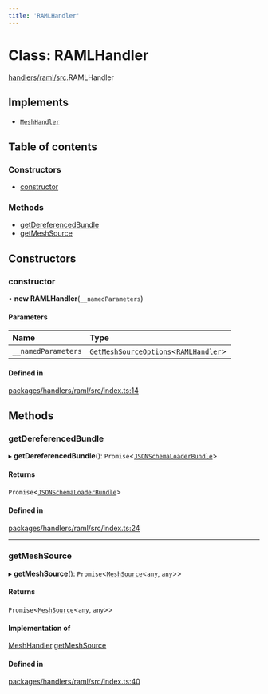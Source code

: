 ```yaml
---
title: 'RAMLHandler'
---
```


# Class: RAMLHandler

[handlers/raml/src](../modules/handlers_raml_src).RAMLHandler

## Implements

- [`MeshHandler`](/docs/api/interfaces/types_src.MeshHandler)

## Table of contents

### Constructors

- [constructor](handlers_raml_src.RAMLHandler#constructor)

### Methods

- [getDereferencedBundle](handlers_raml_src.RAMLHandler#getdereferencedbundle)
- [getMeshSource](handlers_raml_src.RAMLHandler#getmeshsource)

## Constructors

### constructor

• **new RAMLHandler**(`__namedParameters`)

#### Parameters

| Name | Type |
| :------ | :------ |
| `__namedParameters` | [`GetMeshSourceOptions`](../modules/types_src#getmeshsourceoptions)<[`RAMLHandler`](/docs/api/interfaces/types_src.YamlConfig.RAMLHandler)\> |

#### Defined in

[packages/handlers/raml/src/index.ts:14](https://github.com/Urigo/graphql-mesh/blob/master/packages/handlers/raml/src/index.ts#L14)

## Methods

### getDereferencedBundle

▸ **getDereferencedBundle**(): `Promise`<[`JSONSchemaLoaderBundle`](/docs/api/interfaces/loaders_json_schema_src.JSONSchemaLoaderBundle)\>

#### Returns

`Promise`<[`JSONSchemaLoaderBundle`](/docs/api/interfaces/loaders_json_schema_src.JSONSchemaLoaderBundle)\>

#### Defined in

[packages/handlers/raml/src/index.ts:24](https://github.com/Urigo/graphql-mesh/blob/master/packages/handlers/raml/src/index.ts#L24)

___

### getMeshSource

▸ **getMeshSource**(): `Promise`<[`MeshSource`](../modules/types_src#meshsource)<`any`, `any`\>\>

#### Returns

`Promise`<[`MeshSource`](../modules/types_src#meshsource)<`any`, `any`\>\>

#### Implementation of

[MeshHandler](/docs/api/interfaces/types_src.MeshHandler).[getMeshSource](/docs/api/interfaces/types_src.MeshHandler#getmeshsource)

#### Defined in

[packages/handlers/raml/src/index.ts:40](https://github.com/Urigo/graphql-mesh/blob/master/packages/handlers/raml/src/index.ts#L40)
